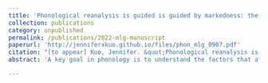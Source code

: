```yaml
---
title: 'Phonological reanalysis is guided is guided by markedness: the case of Malagasy weak stems'
collection: publications
category: unpublished
permalink: /publications/2022-mlg-manuscript
paperurl: 'http://jenniferxkuo.github.io/files/phon_mlg_0907.pdf'
citation: "[to appear] Kuo, Jennifer. &quot;Phonological reanalysis is guided is guided by markedness: the case of Malagasy weak stems.&quot; <i>Phonology</i>."
abstract: 'A key goal in phonology is to understand the factors that affect phonological learning. This paper addresses the issue by examining how paradigms are reanalyzed over time. Malagasy has a class of stems, called weak stems, where final consonants alternate when suffixed. Comparison of historical and modern Malagasy shows that weak stem paradigms have undergone extensive reanalysis in a way that cannot be predicted by the probabilistic distribution of alternants. This poses a problem for existing quantitative models of morphophonological learning, where reanalysis is always towards the most probable alternant. I argue instead that reanalysis in Malagasy is driven by both distributional factors and a markedness bias. To capture the Malagasy pattern, I propose a Maximum Entropy learning model (Goldwater & Johnson, 2003), with a markedness bias implemented via the model’s prior probability distribution. This biased model successfully predicts the direction of reanalysis in Malagasy, outperforming purely distributional models.'

---
```

